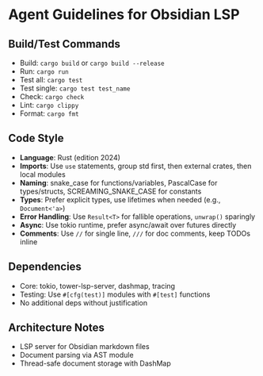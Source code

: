# Agent Guidelines for Obsidian LSP

## Build/Test Commands
- Build: `cargo build` or `cargo build --release`
- Run: `cargo run`
- Test all: `cargo test`
- Test single: `cargo test test_name`
- Check: `cargo check`
- Lint: `cargo clippy`
- Format: `cargo fmt`

## Code Style
- **Language**: Rust (edition 2024)
- **Imports**: Use `use` statements, group std first, then external crates, then local modules
- **Naming**: snake_case for functions/variables, PascalCase for types/structs, SCREAMING_SNAKE_CASE for constants
- **Types**: Prefer explicit types, use lifetimes when needed (e.g., `Document<'a>`)
- **Error Handling**: Use `Result<T>` for fallible operations, `unwrap()` sparingly
- **Async**: Use tokio runtime, prefer async/await over futures directly
- **Comments**: Use `//` for single line, `///` for doc comments, keep TODOs inline

## Dependencies
- Core: tokio, tower-lsp-server, dashmap, tracing
- Testing: Use `#[cfg(test)]` modules with `#[test]` functions
- No additional deps without justification

## Architecture Notes
- LSP server for Obsidian markdown files
- Document parsing via AST module
- Thread-safe document storage with DashMap